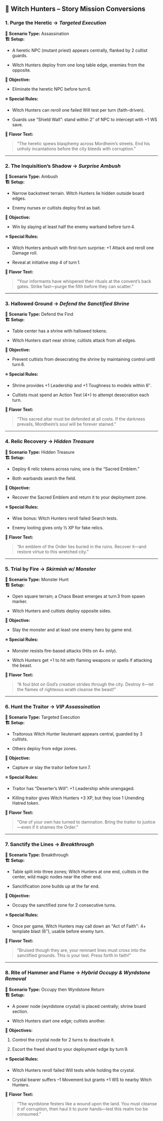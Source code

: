 ## 🔎 Witch Hunters – Story Mission Conversions

### 1. **Purge the Heretic** → _Targeted Execution_

**🎲 Scenario Type:** Assassination  
**🏗️ Setup:**

- A heretic NPC (mutant priest) appears centrally, flanked by 2 cultist guards.
    
- Witch Hunters deploy from one long table edge, enemies from the opposite.
    

**🎯 Objective:**

- Eliminate the heretic NPC before turn 6.
    

**⭐ Special Rules:**

- Witch Hunters can reroll one failed Will test per turn (faith-driven).
    
- Guards use “Shield Wall”: stand within 2″ of NPC to intercept with +1 WS save.
    

**📝 Flavor Text:**

> “The heretic spews blasphemy across Mordheim’s streets. End his unholy incantations before the city bleeds with corruption.”

---

### 2. **The Inquisition’s Shadow** → _Surprise Ambush_

**🎲 Scenario Type:** Ambush  
**🏗️ Setup:**

- Narrow backstreet terrain. Witch Hunters lie hidden outside board edges.
    
- Enemy nurses or cultists deploy first as bait.
    

**🎯 Objective:**

- Win by slaying at least half the enemy warband before turn 4.
    

**⭐ Special Rules:**

- Witch Hunters ambush with first-turn surprise: +1 Attack and reroll one Damage roll.
    
- Reveal at initiative step 4 of turn 1.
    

**📝 Flavor Text:**

> “Your informants have whispered their rituals at the convent’s back gates. Strike fast—purge the filth before they can scatter.”

---

### 3. **Hallowed Ground** → _Defend the Sanctified Shrine_

**🎲 Scenario Type:** Defend the Find  
**🏗️ Setup:**

- Table center has a shrine with hallowed tokens.
    
- Witch Hunters start near shrine; cultists attack from all edges.
    

**🎯 Objective:**

- Prevent cultists from desecrating the shrine by maintaining control until turn 8.
    

**⭐ Special Rules:**

- Shrine provides +1 Leadership and +1 Toughness to models within 6″.
    
- Cultists must spend an Action Test (4+) to attempt desecration each turn.
    

**📝 Flavor Text:**

> “This sacred altar must be defended at all costs. If the darkness prevails, Mordheim’s soul will be forever stained.”

---

### 4. **Relic Recovery** → _Hidden Treasure_

**🎲 Scenario Type:** Hidden Treasure  
**🏗️ Setup:**

- Deploy 6 relic tokens across ruins; one is the “Sacred Emblem.”
    
- Both warbands search the field.
    

**🎯 Objective:**

- Recover the Sacred Emblem and return it to your deployment zone.
    

**⭐ Special Rules:**

- Wise bonus: Witch Hunters reroll failed Search tests.
    
- Enemy looting gives only ½ XP for fake relics.
    

**📝 Flavor Text:**

> “An emblem of the Order lies buried in the ruins. Recover it—and restore virtue to this wretched city.”

---

### 5. **Trial by Fire** → _Skirmish w/ Monster_

**🎲 Scenario Type:** Monster Hunt  
**🏗️ Setup:**

- Open square terrain; a Chaos Beast emerges at turn 3 from spawn marker.
    
- Witch Hunters and cultists deploy opposite sides.
    

**🎯 Objective:**

- Slay the monster and at least one enemy hero by game end.
    

**⭐ Special Rules:**

- Monster resists fire-based attacks (Hits on 4+ only).
    
- Witch Hunters get +1 to hit with flaming weapons or spells if attacking the beast.
    

**📝 Flavor Text:**

> “A foul blot on God’s creation strides through the city. Destroy it—let the flames of righteous wrath cleanse the beast!”

---

### 6. **Hunt the Traitor** → _VIP Assassination_

**🎲 Scenario Type:** Targeted Execution  
**🏗️ Setup:**

- Traitorous Witch Hunter lieutenant appears central, guarded by 3 cultists.
    
- Others deploy from edge zones.
    

**🎯 Objective:**

- Capture or slay the traitor before turn 7.
    

**⭐ Special Rules:**

- Traitor has “Deserter’s Will”: +1 Leadership while unengaged.
    
- Killing traitor gives Witch Hunters +3 XP, but they lose 1 Unending Hatred token.
    

**📝 Flavor Text:**

> “One of your own has turned to damnation. Bring the traitor to justice—even if it shames the Order.”

---

### 7. **Sanctify the Lines** → _Breakthrough_

**🎲 Scenario Type:** Breakthrough  
**🏗️ Setup:**

- Table split into three zones; Witch Hunters at one end, cultists in the center, wild magic nodes near the other end.
    
- Sanctification zone builds up at the far end.
    

**🎯 Objective:**

- Occupy the sanctified zone for 2 consecutive turns.
    

**⭐ Special Rules:**

- Once per game, Witch Hunters may call down an "Act of Faith": 4+ template blast (6″), usable before enemy turn.
    

**📝 Flavor Text:**

> “Bruised though they are, your remnant lines must cross into the sanctified grounds. This is your test. Press forth in faith!”

---

### 8. **Rite of Hammer and Flame** → _Hybrid Occupy & Wyrdstone Removal_

**🎲 Scenario Type:** Occupy then Wyrdstone Return  
**🏗️ Setup:**

- A power node (wyrdstone crystal) is placed centrally; shrine board section.
    
- Witch Hunters start one edge; cultists another.
    

**🎯 Objectives:**

1. Control the crystal node for 2 turns to deactivate it.
    
2. Escort the freed shard to your deployment edge by turn 9.
    

**⭐ Special Rules:**

- Witch Hunters reroll failed Will tests while holding the crystal.
    
- Crystal bearer suffers –1 Movement but grants +1 WS to nearby Witch Hunters.
    

**📝 Flavor Text:**

> “The wyrdstone festers like a wound upon the land. You must cleanse it of corruption, then haul it to purer hands—lest this realm too be consumed.”